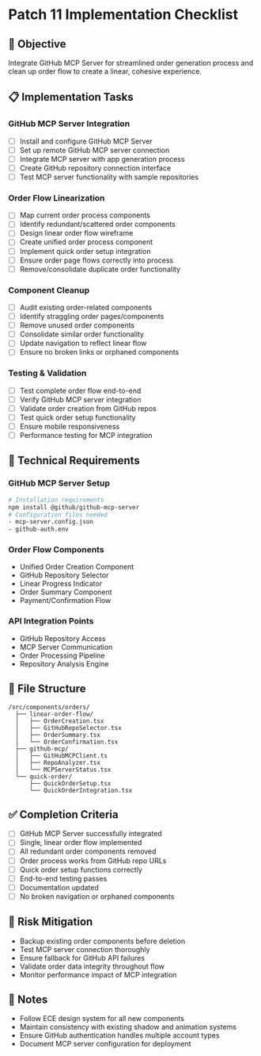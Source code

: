 # Patch 11 Implementation Checklist

## 🎯 **Objective**
Integrate GitHub MCP Server for streamlined order generation process and clean up order flow to create a linear, cohesive experience.

## 📋 **Implementation Tasks**

### GitHub MCP Server Integration
- [ ] Install and configure GitHub MCP Server
- [ ] Set up remote GitHub MCP server connection
- [ ] Integrate MCP server with app generation process
- [ ] Create GitHub repository connection interface
- [ ] Test MCP server functionality with sample repositories

### Order Flow Linearization
- [ ] Map current order process components
- [ ] Identify redundant/scattered order components
- [ ] Design linear order flow wireframe
- [ ] Create unified order process component
- [ ] Implement quick order setup integration
- [ ] Ensure order page flows correctly into process
- [ ] Remove/consolidate duplicate order functionality

### Component Cleanup
- [ ] Audit existing order-related components
- [ ] Identify straggling order pages/components
- [ ] Remove unused order components
- [ ] Consolidate similar order functionality
- [ ] Update navigation to reflect linear flow
- [ ] Ensure no broken links or orphaned components

### Testing & Validation
- [ ] Test complete order flow end-to-end
- [ ] Verify GitHub MCP server integration
- [ ] Validate order creation from GitHub repos
- [ ] Test quick order setup functionality
- [ ] Ensure mobile responsiveness
- [ ] Performance testing for MCP integration

## 🔧 **Technical Requirements**

### GitHub MCP Server Setup
```bash
# Installation requirements
npm install @github/github-mcp-server
# Configuration files needed
- mcp-server.config.json
- github-auth.env
```

### Order Flow Components
- Unified Order Creation Component
- GitHub Repository Selector
- Linear Progress Indicator
- Order Summary Component
- Payment/Confirmation Flow

### API Integration Points
- GitHub Repository Access
- MCP Server Communication
- Order Processing Pipeline
- Repository Analysis Engine

## 📁 **File Structure**
```
/src/components/orders/
  ├── linear-order-flow/
  │   ├── OrderCreation.tsx
  │   ├── GitHubRepoSelector.tsx
  │   ├── OrderSummary.tsx
  │   └── OrderConfirmation.tsx
  ├── github-mcp/
  │   ├── GitHubMCPClient.ts
  │   ├── RepoAnalyzer.tsx
  │   └── MCPServerStatus.tsx
  └── quick-order/
      ├── QuickOrderSetup.tsx
      └── QuickOrderIntegration.tsx
```

## ✅ **Completion Criteria**
- [ ] GitHub MCP Server successfully integrated
- [ ] Single, linear order flow implemented
- [ ] All redundant order components removed
- [ ] Order process works from GitHub repo URLs
- [ ] Quick order setup functions correctly
- [ ] End-to-end testing passes
- [ ] Documentation updated
- [ ] No broken navigation or orphaned components

## 🚨 **Risk Mitigation**
- Backup existing order components before deletion
- Test MCP server connection thoroughly
- Ensure fallback for GitHub API failures
- Validate order data integrity throughout flow
- Monitor performance impact of MCP integration

## 📝 **Notes**
- Follow ECE design system for all new components
- Maintain consistency with existing shadow and animation systems
- Ensure GitHub authentication handles multiple account types
- Document MCP server configuration for deployment
